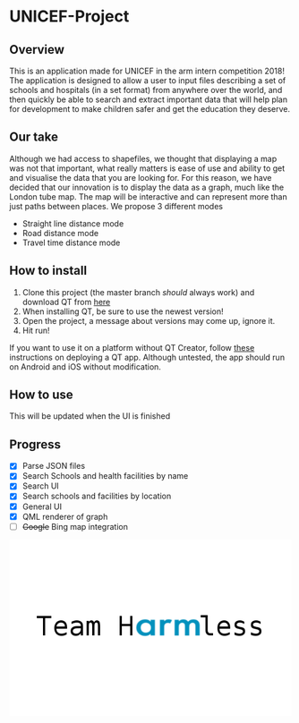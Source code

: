 # UNICEF-Project
## Overview
This is an application made for UNICEF in the arm intern competition 2018! The application is designed to allow a user to input
files describing a set of schools and hospitals (in a set format) from anywhere over the world, and then quickly be able to search
and extract important data that will help plan for development to make children safer and get the education they deserve.

## Our take
Although we had access to shapefiles, we thought that displaying a map was not that important, what really matters is ease of use and
ability to get and visualise the data that you are looking for. For this reason, we have decided that our innovation is to display the
data as a graph, much like the London tube map. The map will be interactive and can represent more than just paths between places. We propose
3 different modes
* Straight line distance mode
* Road distance mode
* Travel time distance mode

## How to install
1. Clone this project (the master branch _should_ always work) and download QT from [here](https://www.qt.io/download)
2. When installing QT, be sure to use the newest version!
3. Open the project, a message about versions may come up, ignore it.
4. Hit run!

If you want to use it on a platform without QT Creator, follow [these](http://doc.qt.io/qt-5/deployment.html) instructions on deploying a QT app.
Although untested, the app should run on Android and iOS without modification.

## How to use
This will be updated when the UI is finished

## Progress
- [x] Parse JSON files
- [x] Search Schools and health facilities by name
- [x] Search UI
- [x] Search schools and facilities by location
- [x] General UI
- [x] QML renderer of graph
- [ ] ~~Google~~ Bing map integration

![LOGO](./logo.png)

